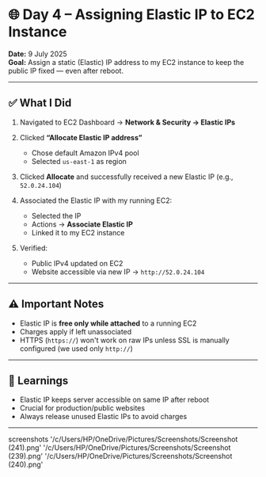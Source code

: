 # 🌐 Day 4 – Assigning Elastic IP to EC2 Instance

**Date:** 9 July 2025  
**Goal:** Assign a static (Elastic) IP address to my EC2 instance to keep the public IP fixed — even after reboot.

---

## ✅ What I Did

1. Navigated to EC2 Dashboard → **Network & Security → Elastic IPs**
2. Clicked **“Allocate Elastic IP address”**
   - Chose default Amazon IPv4 pool
   - Selected `us-east-1` as region
3. Clicked **Allocate** and successfully received a new Elastic IP (e.g., `52.0.24.104`)

4. Associated the Elastic IP with my running EC2:
   - Selected the IP
   - Actions → **Associate Elastic IP**
   - Linked it to my EC2 instance

5. Verified:
   - Public IPv4 updated on EC2
   - Website accessible via new IP → `http://52.0.24.104`

---

## ⚠️ Important Notes

- Elastic IP is **free only while attached** to a running EC2
- Charges apply if left unassociated
- HTTPS (`https://`) won't work on raw IPs unless SSL is manually configured (we used only `http://`)

---

## 📘 Learnings

- Elastic IP keeps server accessible on same IP after reboot
- Crucial for production/public websites
- Always release unused Elastic IPs to avoid charges

---

screenshots
'/c/Users/HP/OneDrive/Pictures/Screenshots/Screenshot (241).png' '/c/Users/HP/OneDrive/Pictures/Screenshots/Screenshot (239).png' '/c/Users/HP/OneDrive/Pictures/Screenshots/Screenshot (240).png'

